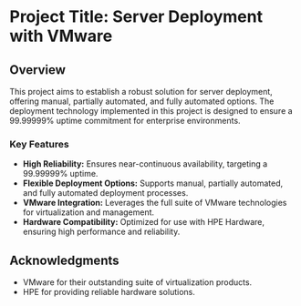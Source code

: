 # Project Title: Server Deployment with VMware

## Overview
This project aims to establish a robust solution for server deployment, offering manual, partially automated, and fully automated options. The deployment technology implemented in this project is designed to ensure a 99.99999% uptime commitment for enterprise environments. 

### Key Features
- **High Reliability:** Ensures near-continuous availability, targeting a 99.99999% uptime.
- **Flexible Deployment Options:** Supports manual, partially automated, and fully automated deployment processes.
- **VMware Integration:** Leverages the full suite of VMware technologies for virtualization and management.
- **Hardware Compatibility:** Optimized for use with HPE Hardware, ensuring high performance and reliability.

## Acknowledgments
- VMware for their outstanding suite of virtualization products.
- HPE for providing reliable hardware solutions.
